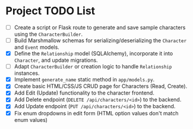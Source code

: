 # Project TODO List

- [ ] Create a script or Flask route to generate and save sample characters using the `CharacterBuilder`.
- [ ] Build Marshmallow schemas for serializing/deserializing the `Character` and `Event` models.
- [x] Define the `Relationship` model (SQLAlchemy), incorporate it into `Character`, and update migrations.
- [ ] Adapt `CharacterBuilder` or creation logic to handle `Relationship` instances.
- [x] Implement `generate_name` static method in `app/models.py`.
- [x] Create basic HTML/CSS/JS CRUD page for Characters (Read, Create).
- [x] Add Edit (Update) functionality to the character frontend.
- [x] Add Delete endpoint (`DELETE /api/characters/<id>`) to the backend.
- [x] Add Update endpoint (`PUT /api/characters/<id>`) to the backend.
- [x] Fix enum dropdowns in edit form (HTML option values don't match enum values)
